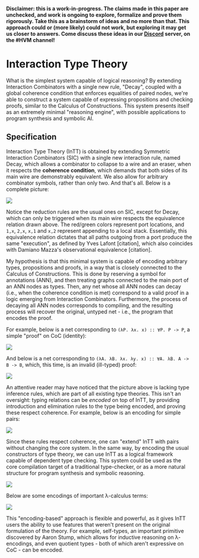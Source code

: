 **Disclaimer: this is a work-in-progress. The claims made in this paper are
unchecked, and work is ongoing to explore, formalize and prove them rigorously.
Take this as a
brainstorm of ideas and no more than that. This approach could or (more likely)
could not work, but exploring it may get us closer to answers. Come discuss
these ideas in our [Discord](https://discord.gg/kindelia) server, on the #HVM
channel!**

# Interaction Type Theory

What is the simplest system capable of logical reasoning? By extending
Interaction Combinators with a single new rule, "Decay", coupled with a global
coherence condition that enforces equalities of paired nodes, we're able to
construct a system capable of expressing propositions and checking proofs,
similar to the Calculus of Constructions. This system presents itself as an
extremely minimal "reasoning engine", with possible applications to program
synthesis and symbolic AI.

Specification
-------------

Interaction Type Theory (InTT) is obtained by extending Symmetric Interaction
Combinators (SIC) with a single new interaction rule, named Decay, which allows
a combinator to collapse to a wire and an eraser, when it respects the
**coherence condition**, which demands that both sides of its main wire are
demonstrably equivalent. We also allow for arbitrary combinator symbols, rather
than only two. And that's all. Below is a complete picture:

![](images/itt_simpler.jpg)

Notice the reduction rules are the usual ones on SIC, except for Decay, which
can only be triggered when its main wire respects the equivalence relation drawn
above. The red/green colors represent port locations, and `1,x`, `2,x`, `x,1`
and `x,2` represent appending to a local stack. Essentially, this equivalence
relation dictates that all paths outgoing from a port produce the same
"execution", as defined by Yves Lafont [citation], which also coincides with
Damiano Mazza's observational equivalence [citation].

My hypothesis is that this minimal system is capable of
encoding arbitrary types, propositions and proofs, in a way that is closely
connected to the Calculus of Constructions. This is done by
reserving a symbol for annotations (ANN), and then treating graphs connected to
the main port of an ANN nodes as types. Then, any net whose all ANN nodes can
decay (i.e., when the coherence condition is met) correspond to a valid proof in
a logic emerging from Interaction Combinators. Furthermore, the process of
decaying all ANN nodes corresponds to compiling, and the resulting process will
recover the original, untyped net - i.e., the program that encodes the proof.

For example, below is a net corresponding to `(λP. λx. x) :: ∀P. P -> P`, a
simple "proof" on CoC (identity):

![](images/page_3.jpg)

And below is a net corresponding to `(λA. λB. λx. λy. x) :: ∀A. λB. A -> B ->
B`, which, this time, is an invalid (ill-typed) proof:

![](images/page_5.jpg)

An attentive reader may have noticed that the picture above is lacking type
inference rules, which are part of all existing type theories. This isn't an
oversight: typing relations can be *encoded* on top of InTT, by providing
introduction and elimination rules to the type being encoded, and proving these
respect coherence. For example, below is an encoding for simple pairs:

![](images/pair_example.jpeg)

Since these rules respect coherence, one can "extend" InTT with pairs without
changing the core system. In the same way, by encoding the usual constructors of
type theory, we can use InTT as a logical framework capable of dependent type
checking. This system could be used as the core compilation target of a
traditional type-checker, or as a more natural structure for program synthesis
and symbolic reasoning.

![](images/page_2.jpg)

Below are some encodings of important λ-calculus terms:

![](images/page_1.jpg)

This "encoding-based" approach is flexible and powerful, as it gives InTT users
the ability to use features that weren't present on the original formulation of
the theory. For example, self-types, an important primitive discovered by Aaron
Stump, which allows for inductive reasoning on λ-encodings, and even quotient
types - both of which aren't expressive on CoC - can be encoded.

